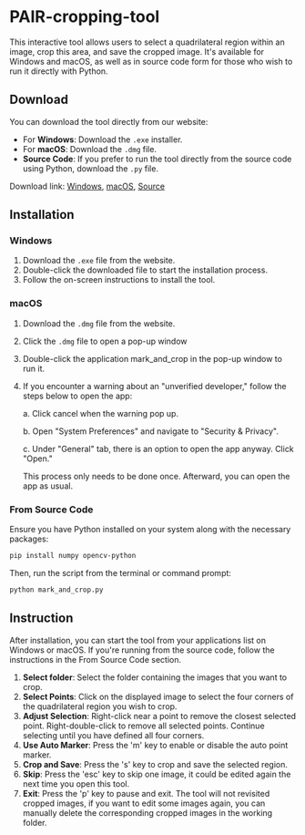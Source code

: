 # PAIR-cropping-tool

This interactive tool allows users to select a quadrilateral region within an image, crop this area, and save the cropped image. It's available for Windows and macOS, as well as in source code form for those who wish to run it directly with Python.

## Download

You can download the tool directly from our website:

- For **Windows**: Download the `.exe` installer.
- For **macOS**: Download the `.dmg` file.
- **Source Code**: If you prefer to run the tool directly from the source code using Python, download the `.py` file.

Download link: 
[Windows](https://raw.githubusercontent.com/dlz01/PAIR-cropping-tool/main/mark_and_crop.exe), 
[macOS](https://raw.githubusercontent.com/dlz01/PAIR-cropping-tool/main/mark_and_crop.dmg),
[Source](https://raw.githubusercontent.com/dlz01/PAIR-cropping-tool/main/mark_and_crop.py)

## Installation

### Windows

1. Download the `.exe` file from the website.
2. Double-click the downloaded file to start the installation process.
3. Follow the on-screen instructions to install the tool.

### macOS

1. Download the `.dmg` file from the website.
2. Click the `.dmg` file to open a pop-up window
3. Double-click the application mark_and_crop in the pop-up window to run it.
4. If you encounter a warning about an "unverified developer," follow the steps below to open the app:

    a. Click cancel when the warning pop up.
    
    b. Open "System Preferences" and navigate to "Security & Privacy".
    
    c. Under "General" tab, there is an option to open the app anyway. Click "Open."

    This process only needs to be done once. Afterward, you can open the app as usual.

### From Source Code

Ensure you have Python installed on your system along with the necessary packages:

```bash
pip install numpy opencv-python
```

Then, run the script from the terminal or command prompt:

```bash
python mark_and_crop.py
```

## Instruction

After installation, you can start the tool from your applications list on Windows or macOS. If you're running from the source code, follow the instructions in the From Source Code section.

1. **Select folder**: Select the folder containing the images that you want to crop.
1. **Select Points**: Click on the displayed image to select the four corners of the quadrilateral region you wish to crop.
2. **Adjust Selection**: Right-click near a point to remove the closest selected point. Right-double-click to remove all selected points. Continue selecting until you have defined all four corners.
3. **Use Auto Marker**: Press the 'm' key to enable or disable the auto point marker.
4. **Crop and Save**: Press the 's' key to crop and save the selected region.
5. **Skip**: Press the 'esc' key to skip one image, it could be edited again the next time you open this tool. 
6. **Exit**: Press the 'p' key to pause and exit. The tool will not revisited cropped images, if you want to edit some images again, you can manually delete the corresponding cropped images in the working folder. 
